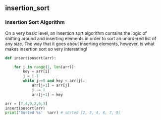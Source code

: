## insertion_sort

### Insertion Sort Algorithm

On a very basic level, an insertion sort algorithm contains the logic of shifting around and inserting elements in order to sort an unordered list of any size. The way that it goes about inserting elements, however, is what makes insertion sort so very interesting!

```python
def insertionsort(arr):

    for i in range(1, len(arr)):
        key = arr[i]
        j = i-1
        while j>=0 and key < arr[j]:
            arr[j+1] = arr[j]
            j -= 1
            arr[j+1] = key
```

```python
arr = [7,4,9,2,6,3]
insertionsort(arr)
print('Sorted %s'  %arr) # sorted [2, 3, 4, 6, 7, 9]
```
